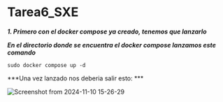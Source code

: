 # Tarea6_SXE

***1. Primero con el docker compose ya creado, tenemos que lanzarlo***

  ***En el directorio donde se encuentra el docker compose lanzamos este comando***
  
  ```
sudo docker compose up -d
```

  ***Una vez lanzado nos deberia salir esto: ***

  ![Screenshot from 2024-11-10 15-26-29](https://github.com/user-attachments/assets/900dd315-5f58-474d-b8db-e4a993a19c2a)

